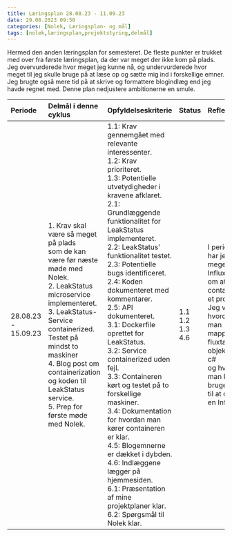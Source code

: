 ```yaml
---
title: Læringsplan 28.08.23 - 11.09.23
date: 29.08.2023 09:50
categories: [Nolek, Læringsplan- og mål]
tags: [nolek,læringsplan,projektstyring,delmål]
---
```


Hermed den anden læringsplan for semesteret. De fleste punkter er trukket med over fra første læringsplan, da der var
meget der ikke kom på plads. Jeg overvurderede hvor meget jeg kunne nå, og undervurderede hvor meget til jeg skulle
bruge på at læse op og sætte mig ind i forskellige emner. Jeg brugte også mere tid på at skrive og formattere blogindlæg
end jeg havde regnet med. Denne plan nedjustere ambitionerne en smule.






| Periode             | Delmål i denne cyklus                                                                                                                                                                                                                                                                                                 | Opfyldelseskriterie                                                                                                                                                                                                                                                                                                                                                                                                                                                                                                                                                                                                                                                                                                                                      | Status                       | Refleksion                                                                                                                                                                                             | Evaluering                                                                                                                                                                                                                            |
|:--------------------|:----------------------------------------------------------------------------------------------------------------------------------------------------------------------------------------------------------------------------------------------------------------------------------------------------------------------|:---------------------------------------------------------------------------------------------------------------------------------------------------------------------------------------------------------------------------------------------------------------------------------------------------------------------------------------------------------------------------------------------------------------------------------------------------------------------------------------------------------------------------------------------------------------------------------------------------------------------------------------------------------------------------------------------------------------------------------------------------------|:-----------------------------|:-------------------------------------------------------------------------------------------------------------------------------------------------------------------------------------------------------|:--------------------------------------------------------------------------------------------------------------------------------------------------------------------------------------------------------------------------------------|
| 28.08.23 - 15.09.23 | 1. Krav skal være så meget på plads <br>som de kan være før næste møde med Nolek.<br>2. LeakStatus microservice implementeret.<br>3. LeakStatus-Service containerized. Testet på<br> mindst to maskiner<br>4. Blog post om containerization og koden til<br>LeakStatus service.<br>5. Prep for første møde med Nolek. | 1.1: Krav gennemgået med relevante interessenter.<br>1.2: Krav prioriteret.<br>1.3: Potentielle utvetydigheder i kravene afklaret.<br>2.1: Grundlæggende funktionalitet for LeakStatus implementeret.<br>2.2: LeakStatus' funktionalitet testet.<br>2.3: Potentielle bugs identificeret.<br>2.4: Koden dokumenteret med kommentarer.<br>2.5: API dokumenteret.<br>3.1: Dockerfile oprettet for LeakStatus.<br>3.2: Service containerized uden fejl.<br>3.3: Containeren kørt og testet på to forskellige maskiner.<br>3.4: Dokumentation for hvordan man kører containeren er klar.<br>4.5: Blogemnerne er dækket i dybden.<br>4.6: Indlæggene lægger på hjemmesiden.<br>6.1: Præsentation af mine projektplaner klar.<br>6.2: Spørgsmål til Nolek klar. | 1.1<br>1.2<br>1.3<br>4.6<br> | I perioden har jeg lært meget om InfluxDB og om at containerize et projekt.<br> Jeg ved hvordan man mapper fra fluxtable til objekter i c#<br> og hvordan man kan bruge LINQ til at query en InfluxDB. | Jeg har igen taget munden for fuld og måske fokuseret mine kræfter forkert.<br> Jeg burde have fulgt min læringsplan mere i stedet for at glide ud på et<br> sidespor med dybdegående InfluxDB research. Heldigvis var det spændende. |
